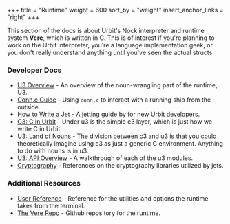+++
title = "Runtime"
weight = 600
sort_by = "weight"
insert_anchor_links = "right"
+++

This section of the docs is about Urbit's Nock interpreter and runtime system **Vere**, which is written in C. This is of interest if you're planning to work on the Urbit interpreter, you're a language implementation geek, or you don't really understand anything until you've seen the actual structs.

### Developer Docs

- [U3 Overview](/system/runtime/concepts/u3) - An overview of the noun-wrangling part of the runtime, U3.
- [Conn.c Guide](/system/runtime/guides/conn) - Using `conn.c` to interact with a running ship from the outside.
- [How to Write a Jet](/system/runtime/guides/jetting) - A jetting guide by for new Urbit developers.
- [C3: C in Urbit](/system/runtime/reference/c) - Under u3 is the simple c3 layer, which is just how we write C in Urbit.
- [U3: Land of Nouns](/system/runtime/reference/nouns) - The division between c3 and u3 is that you could theoretically imagine using c3 as just a generic C environment. Anything to do with nouns is in u3.
- [U3: API Overview](/system/runtime/reference/api) - A walkthrough of each of the u3 modules.
- [Cryptography](/system/runtime/reference/cryptography) - References on the cryptography libraries utilized by jets.

### Additional Resources

- [User Reference](/manual/running/vere) - Reference for the utilities and options the runtime takes from the terminal.
- [The Vere Repo](https://github.com/urbit/vere) - Github repository for the runtime.
